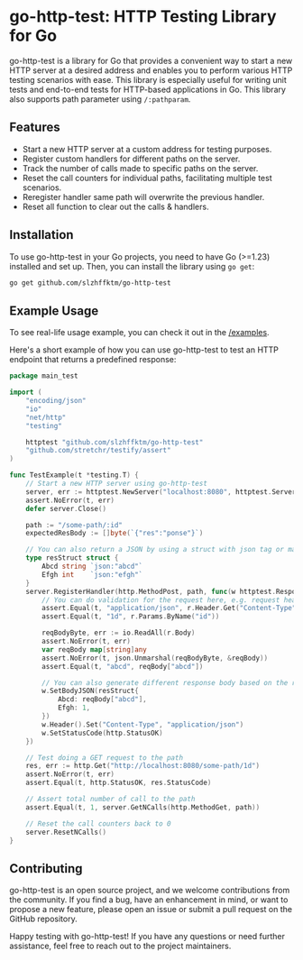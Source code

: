 # go-http-test: HTTP Testing Library for Go

go-http-test is a library for Go that provides a convenient way to start a new HTTP server at a desired address and enables you to perform various HTTP testing scenarios with ease.
This library is especially useful for writing unit tests and end-to-end tests for HTTP-based applications in Go.
This library also supports path parameter using `/:pathparam`.

## Features

- Start a new HTTP server at a custom address for testing purposes.
- Register custom handlers for different paths on the server.
- Track the number of calls made to specific paths on the server.
- Reset the call counters for individual paths, facilitating multiple test scenarios.
- Reregister handler same path will overwrite the previous handler.
- Reset all function to clear out the calls & handlers.

## Installation

To use go-http-test in your Go projects, you need to have Go (>=1.23) installed and set up. Then, you can install the library using `go get`:

```bash
go get github.com/slzhffktm/go-http-test
```

## Example Usage

To see real-life usage example, you can check it out in the [/examples](/examples).

Here's a short example of how you can use go-http-test to test an HTTP endpoint that returns a predefined response:

```go
package main_test

import (
	"encoding/json"
	"io"
	"net/http"
	"testing"

	httptest "github.com/slzhffktm/go-http-test"
	"github.com/stretchr/testify/assert"
)

func TestExample(t *testing.T) {
	// Start a new HTTP server using go-http-test
	server, err := httptest.NewServer("localhost:8080", httptest.ServerConfig{})
	assert.NoError(t, err)
	defer server.Close()

	path := "/some-path/:id"
	expectedResBody := []byte(`{"res":"ponse"}`)

	// You can also return a JSON by using a struct with json tag or map[string]any.
	type resStruct struct {
		Abcd string `json:"abcd"`
		Efgh int    `json:"efgh"`
	}
	server.RegisterHandler(http.MethodPost, path, func(w httptest.ResponseWriter, r *httptest.Request) {
		// You can do validation for the request here, e.g. request header, body, etc
		assert.Equal(t, "application/json", r.Header.Get("Content-Type"))
		assert.Equal(t, "1d", r.Params.ByName("id"))

		reqBodyByte, err := io.ReadAll(r.Body)
		assert.NoError(t, err)
		var reqBody map[string]any
		assert.NoError(t, json.Unmarshal(reqBodyByte, &reqBody))
		assert.Equal(t, "abcd", reqBody["abcd"])

		// You can also generate different response body based on the request body
		w.SetBodyJSON(resStruct{
			Abcd: reqBody["abcd"],
			Efgh: 1,
		})
		w.Header().Set("Content-Type", "application/json")
		w.SetStatusCode(http.StatusOK)
	})

	// Test doing a GET request to the path
	res, err := http.Get("http://localhost:8080/some-path/1d")
	assert.NoError(t, err)
	assert.Equal(t, http.StatusOK, res.StatusCode)

    // Assert total number of call to the path
	assert.Equal(t, 1, server.GetNCalls(http.MethodGet, path))

	// Reset the call counters back to 0
	server.ResetNCalls()
}
```

## Contributing

go-http-test is an open source project, and we welcome contributions from the community. If you find a bug, have an enhancement in mind, or want to propose a new feature, please open an issue or submit a pull request on the GitHub repository.

Happy testing with go-http-test! If you have any questions or need further assistance, feel free to reach out to the project maintainers.
